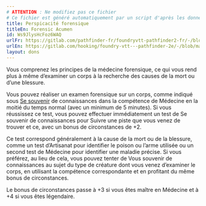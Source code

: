 ```yaml
---
# ATTENTION : Ne modifiez pas ce fichier
# Ce fichier est généré automatiquement par un script d'après les données du module Foundry VTT officiel et de sa traduction
title: Perspicacité forensique
titleEn: Forensic Acumen
id: Ws9JlysHcFoz6WAQ
urlFr: https://gitlab.com/pathfinder-fr/foundryvtt-pathfinder2-fr/-/blob/master/data/feats/Ws9JlysHcFoz6WAQ.htm
urlEn: https://gitlab.com/hooking/foundry-vtt---pathfinder-2e/-/blob/master/packs/data/feats.db/forensic-acumen.json
layout: dons
---
```

Vous comprenez les principes de la médecine forensique, ce qui vous rend plus à même d’examiner un corps à la recherche des causes de la mort ou d’une blessure.

Vous pouvez réaliser un examen forensique sur un corps, comme indiqué sous [Se souvenir](../actions/se-souvenir-médecine.html) de connaissances dans la compétence de Médecine en la moitié du temps normal (avec un minimum de 5 minutes). Si vous réussissez ce test, vous pouvez effectuer immédiatement un test de Se souvenir de connaissances pour Suivre une piste que vous venez de trouver et ce, avec un bonus de circonstances de +2.

Ce test correspond généralement à la cause de la mort ou de la blessure, comme un test d’Artisanat pour identifier le poison ou l’arme utilisée ou un second test de Médecine pour identifier une maladie précise. Si vous préférez, au lieu de cela, vous pouvez tenter de Vous souvenir de connaissances au sujet du type de créature dont vous venez d’examiner le corps, en utilisant la compétence correspondante et en profitant du même bonus de circonstances.

Le bonus de circonstances passe à +3 si vous êtes maître en Médecine et à +4 si vous êtes légendaire.
